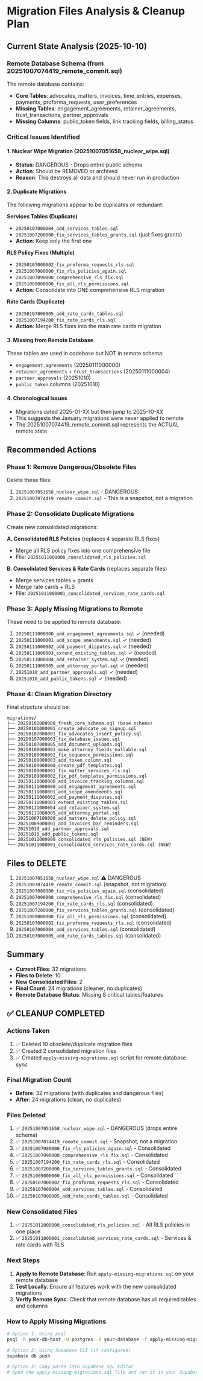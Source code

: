 # Migration Files Analysis & Cleanup Plan

## Current State Analysis (2025-10-10)

### Remote Database Schema (from 20251007074419_remote_commit.sql)
The remote database contains:
- **Core Tables**: advocates, matters, invoices, time_entries, expenses, payments, proforma_requests, user_preferences
- **Missing Tables**: engagement_agreements, retainer_agreements, trust_transactions, partner_approvals
- **Missing Columns**: public_token fields, link tracking fields, billing_status

### Critical Issues Identified

#### 1. **Nuclear Wipe Migration (20251007051658_nuclear_wipe.sql)**
- **Status**: DANGEROUS - Drops entire public schema
- **Action**: Should be REMOVED or archived
- **Reason**: This destroys all data and should never run in production

#### 2. **Duplicate Migrations**
The following migrations appear to be duplicates or redundant:

**Services Tables (Duplicate)**
- `20250107000004_add_services_tables.sql` 
- `20251007200000_fix_services_tables_grants.sql` (just fixes grants)
- **Action**: Keep only the first one

**RLS Policy Fixes (Multiple)**
- `20250107000002_fix_proforma_requests_rls.sql`
- `20251007080000_fix_rls_policies_again.sql`
- `20251007090000_comprehensive_rls_fix.sql`
- `20251009000000_fix_all_rls_permissions.sql`
- **Action**: Consolidate into ONE comprehensive RLS migration

**Rate Cards (Duplicate)**
- `20250107000005_add_rate_cards_tables.sql`
- `20251007194200_fix_rate_cards_rls.sql`
- **Action**: Merge RLS fixes into the main rate cards migration

#### 3. **Missing from Remote Database**
These tables are used in codebase but NOT in remote schema:
- `engagement_agreements` (20250111000000)
- `retainer_agreements` + `trust_transactions` (20250111000004)
- `partner_approvals` (20251010)
- `public_token` columns (20251010)

#### 4. **Chronological Issues**
- Migrations dated 2025-01-XX but then jump to 2025-10-XX
- This suggests the January migrations were never applied to remote
- The 20251007074419_remote_commit.sql represents the ACTUAL remote state

## Recommended Actions

### Phase 1: Remove Dangerous/Obsolete Files
Delete these files:
1. `20251007051658_nuclear_wipe.sql` - DANGEROUS
2. `20251007074419_remote_commit.sql` - This is a snapshot, not a migration

### Phase 2: Consolidate Duplicate Migrations
Create new consolidated migrations:

**A. Consolidated RLS Policies** (replaces 4 separate RLS fixes)
- Merge all RLS policy fixes into one comprehensive file
- File: `20251011000000_consolidated_rls_policies.sql`

**B. Consolidated Services & Rate Cards** (replaces separate files)
- Merge services tables + grants
- Merge rate cards + RLS
- File: `20251011000001_consolidated_services_rate_cards.sql`

### Phase 3: Apply Missing Migrations to Remote
These need to be applied to remote database:
1. `20250111000000_add_engagement_agreements.sql` ✓ (needed)
2. `20250111000001_add_scope_amendments.sql` ✓ (needed)
3. `20250111000002_add_payment_disputes.sql` ✓ (needed)
4. `20250111000003_extend_existing_tables.sql` ✓ (needed)
5. `20250111000004_add_retainer_system.sql` ✓ (needed)
6. `20250111000005_add_attorney_portal.sql` ✓ (needed)
7. `20251010_add_partner_approvals.sql` ✓ (needed)
8. `20251010_add_public_tokens.sql` ✓ (needed)

### Phase 4: Clean Migration Directory
Final structure should be:
```
migrations/
├── 20250101000000_fresh_core_schema.sql (base schema)
├── 20250101000001_create_advocate_on_signup.sql
├── 20250107000001_fix_advocates_insert_policy.sql
├── 20250107000003_fix_database_issues.sql
├── 20250107000005_add_document_uploads.sql
├── 20250108000001_make_attorney_fields_nullable.sql
├── 20250108000002_fix_sequence_permissions.sql
├── 20250108000003_add_token_column.sql
├── 20250109000000_create_pdf_templates.sql
├── 20250109000001_fix_matter_services_rls.sql
├── 20250109000002_fix_pdf_templates_permissions.sql
├── 20250110000000_add_invoice_tracking_columns.sql
├── 20250111000000_add_engagement_agreements.sql
├── 20250111000001_add_scope_amendments.sql
├── 20250111000002_add_payment_disputes.sql
├── 20250111000003_extend_existing_tables.sql
├── 20250111000004_add_retainer_system.sql
├── 20250111000005_add_attorney_portal.sql
├── 20251007100000_add_matters_delete_policy.sql
├── 20251009000001_add_invoices_bar_reminders.sql
├── 20251010_add_partner_approvals.sql
├── 20251010_add_public_tokens.sql
├── 20251011000000_consolidated_rls_policies.sql (NEW)
└── 20251011000001_consolidated_services_rate_cards.sql (NEW)
```

## Files to DELETE
1. `20251007051658_nuclear_wipe.sql` ⚠️ DANGEROUS
2. `20251007074419_remote_commit.sql` (snapshot, not migration)
3. `20251007080000_fix_rls_policies_again.sql` (consolidated)
4. `20251007090000_comprehensive_rls_fix.sql` (consolidated)
5. `20251007194200_fix_rate_cards_rls.sql` (consolidated)
6. `20251007200000_fix_services_tables_grants.sql` (consolidated)
7. `20251009000000_fix_all_rls_permissions.sql` (consolidated)
8. `20250107000002_fix_proforma_requests_rls.sql` (consolidated)
9. `20250107000004_add_services_tables.sql` (consolidated)
10. `20250107000005_add_rate_cards_tables.sql` (consolidated)

## Summary
- **Current Files**: 32 migrations
- **Files to Delete**: 10
- **New Consolidated Files**: 2
- **Final Count**: 24 migrations (cleaner, no duplicates)
- **Remote Database Status**: Missing 8 critical tables/features

## ✅ CLEANUP COMPLETED

### Actions Taken
1. ✅ Deleted 10 obsolete/duplicate migration files
2. ✅ Created 2 consolidated migration files
3. ✅ Created `apply-missing-migrations.sql` script for remote database sync

### Final Migration Count
- **Before**: 32 migrations (with duplicates and dangerous files)
- **After**: 24 migrations (clean, no duplicates)

### Files Deleted
1. ✅ `20251007051658_nuclear_wipe.sql` - DANGEROUS (drops entire schema)
2. ✅ `20251007074419_remote_commit.sql` - Snapshot, not a migration
3. ✅ `20251007080000_fix_rls_policies_again.sql` - Consolidated
4. ✅ `20251007090000_comprehensive_rls_fix.sql` - Consolidated
5. ✅ `20251007194200_fix_rate_cards_rls.sql` - Consolidated
6. ✅ `20251007200000_fix_services_tables_grants.sql` - Consolidated
7. ✅ `20251009000000_fix_all_rls_permissions.sql` - Consolidated
8. ✅ `20250107000002_fix_proforma_requests_rls.sql` - Consolidated
9. ✅ `20250107000004_add_services_tables.sql` - Consolidated
10. ✅ `20250107000005_add_rate_cards_tables.sql` - Consolidated

### New Consolidated Files
1. ✅ `20251011000000_consolidated_rls_policies.sql` - All RLS policies in one place
2. ✅ `20251011000001_consolidated_services_rate_cards.sql` - Services & rate cards with RLS

### Next Steps
1. **Apply to Remote Database**: Run `apply-missing-migrations.sql` on your remote database
2. **Test Locally**: Ensure all features work with the new consolidated migrations
3. **Verify Remote Sync**: Check that remote database has all required tables and columns

### How to Apply Missing Migrations
```bash
# Option 1: Using psql
psql -h your-db-host -U postgres -d your-database -f apply-missing-migrations.sql

# Option 2: Using Supabase CLI (if configured)
supabase db push

# Option 3: Copy-paste into Supabase SQL Editor
# Open the apply-missing-migrations.sql file and run it in your Supabase dashboard
```
